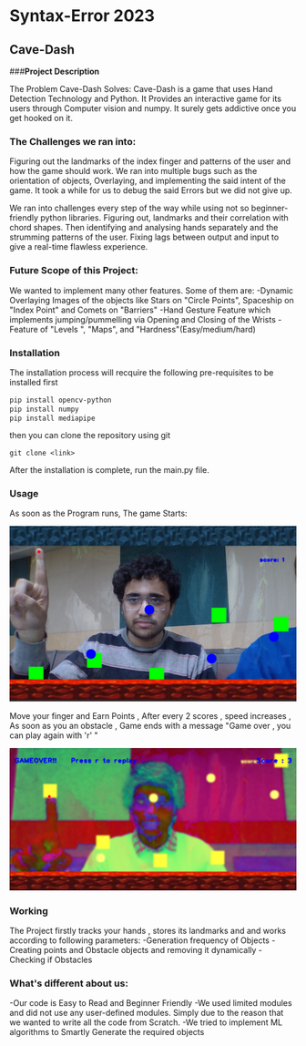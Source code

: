 # Syntax-Error 2023
## Cave-Dash
###**Project Description**

The Problem Cave-Dash Solves:
Cave-Dash is a game that uses Hand Detection Technology and Python. It Provides an interactive game for its users through Computer vision and numpy.
It surely gets addictive once you get hooked on it.

### The Challenges we ran into:
Figuring out the landmarks of the index finger and patterns of the user and how the game should work.
We ran into multiple bugs such as the orientation of objects, Overlaying, and implementing the said intent of the game.
It took a while for us to debug the said Errors but we did not give up.

We ran into challenges every step of the way while using not so beginner-friendly python libraries. Figuring out, landmarks and their correlation with chord shapes. Then identifying and analysing hands separately and the strumming patterns of the user. Fixing lags between output and input to give a real-time flawless experience.

### Future Scope of this Project:

We wanted to implement many other features. Some of them are:
-Dynamic Overlaying Images of the objects like Stars on "Circle Points", Spaceship on "Index Point" and Comets on "Barriers"
-Hand Gesture Feature which implements jumping/pummelling 
via Opening and Closing of the Wrists
-Feature of "Levels ", "Maps", and "Hardness"(Easy/medium/hard)

### Installation
The installation process will recquire the following pre-requisites to be installed first 
```
pip install opencv-python
pip install numpy
pip install mediapipe
```
then you can clone the repository using git
```
git clone <link>
```
After the installation is complete, run the main.py file. 

### Usage
As soon as the Program runs, The game Starts:

![Game Started, Point Added](Project.png)

Move your finger and Earn Points , After every 2 scores , speed increases , As soon as you an obstacle , Game ends with a  message "Game over , you can play again with 'r' " 

![Game ended , Obstacle Hit](Project1.png)

### Working
The Project firstly tracks your hands , stores its landmarks and and works according to following parameters:
-Generation frequency of Objects
-Creating points and Obstacle objects and removing it dynamically
-Checking if Obstacles 

### What's different about us:
-Our code is Easy to Read and Beginner Friendly
-We used limited modules and did not use any user-defined modules. Simply due to the reason that we wanted to write all the code from Scratch.
-We tried to implement ML algorithms to Smartly Generate the required objects
